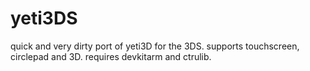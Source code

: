 yeti3DS
=======

quick and very dirty port of yeti3D for the 3DS. supports touchscreen, circlepad and 3D. requires devkitarm and ctrulib.
